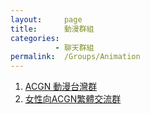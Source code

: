 ```yaml
---
layout:     page
title:      動漫群組
categories: 
          - 聊天群組
permalink:  /Groups/Animation
---
```


1. [ACGN 動漫台灣群](https://telegram.me/TaiwanAnime)
2. [女性向ACGN繁體交流群](https://telegram.me/otometalk)
